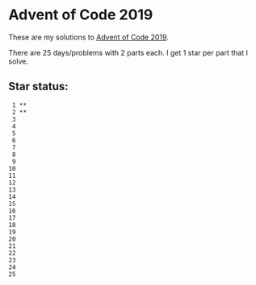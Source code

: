 # Advent of Code 2019

These are my solutions to [Advent of Code 2019](https://adventofcode.com/2019).

There are 25 days/problems with 2 parts each. I get 1 star per part that I solve.

## Star status:

```
 1 **
 2 **
 3
 4
 5
 6
 7
 8
 9
10
11
12
13
14
15
16
17
18
19
20
21
22
23
24
25
```
